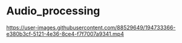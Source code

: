 # Audio_processing
https://user-images.githubusercontent.com/88529649/194733366-e380b3cf-5121-4e36-8ce4-f7f7007a9341.mp4

